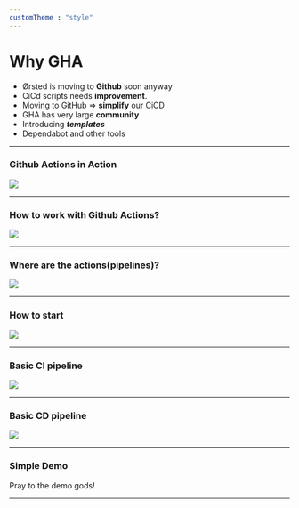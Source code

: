 ```yaml
---
customTheme : "style"
---
```


# Why GHA
- Ørsted is moving to **Github** soon anyway
- CiCd scripts needs **improvement**. 
- Moving to GitHub => **simplify** our CiCD
- GHA has very large **community**
- Introducing ***templates***
- Dependabot and other tools

---


### Github Actions in Action

<img src="./img/actions_vs_pipelines.jpg" style="max-width:1400px;"/>

---

### How to work with Github Actions?
<img src="./img/github_docs.PNG" style="max-width:1400px;"/>

---

### Where are the actions(pipelines)?

<img src="./img/actions_tab.PNG" style="max-width:1400px;"/>


---

### How to start

<img src="./img/github_folder.PNG" style="max-width:1400px;"/>


---

### Basic CI pipeline
<div class="scroll-container">
    <img src="./img/ci_1.png" style="min-width:1000px;"/>
</div>

---

### Basic CD pipeline
<div class="scroll-container">
    <img src="./img/cd_1.png" style="min-width:2000px;"/>
</div>

---

### Simple Demo
Pray to the demo gods!

---

